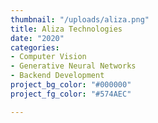```yaml
---
thumbnail: "/uploads/aliza.png"
title: Aliza Technologies
date: "2020"
categories:
- Computer Vision
- Generative Neural Networks
- Backend Development
project_bg_color: "#000000"
project_fg_color: "#574AEC"

---
```

